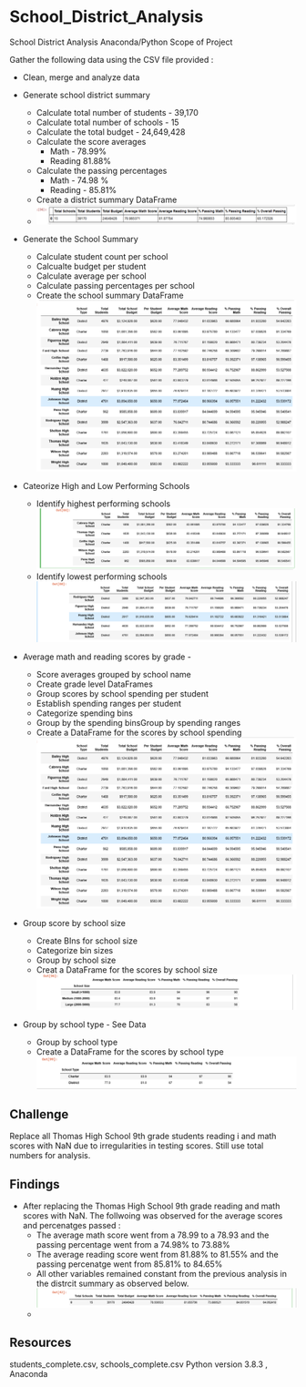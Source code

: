 # School_District_Analysis
School District Analysis Anaconda/Python
Scope of Project 

Gather the following data using the CSV file provided  : 
* Clean, merge and analyze data
* Generate school district summary 
    * Calculate total number of students - 39,170
    * Calculate total number of schools - 15 
    * Calculate the total budget - 24,649,428
    * Calculate the score averages 
        * Math - 78.99%
        * Reading 81.88%
    * Calculate the passing percentages
        * Math - 74.98 %
        * Reading - 85.81%
    * Create a district summary DataFrame
    * ![School District Summary](DistrictSummary.png)
	
 * Generate the School Summary 
    * Calculate student count per school    
    * Calcualte budget per student
    * Calculate average per school   	
    * Calculate passing percentages per school    	 
    * Create the school summary DataFrame
    	![School Summary Data](perschoolDataFrame.png)
    
 * Cateorize High and Low Performing Schools 
     * Identify highest performing schools
     	 ![Top Five](TOPFIVE.png)	
    * Identify lowest performing schools
    	 ![Bottom Five](BOTTOMFIVE.png)   
	
 * Average math and reading scores by grade - 
    * Score averages grouped by school name    
    * Create grade level DataFrames 
    * Group scores by school spending per student
    * Establish spending ranges per student
    * Categorize spending bins
    * Group by the spending binsGroup by spending ranges
    * Create a DataFrame for the scores by school spending
    	![Scores by School Spending](perschoolDataFrame.png)
    	
 * Group score by school size 
   * Create BIns for school size
   * Categorize bin sizes
   * Group by school size
   * Creat a DataFrame for the scores by school size
    	![Scores by School Size](Scoresbyschoolsize.png)
	
 * Group by school type - See Data  
    * Group by school type
    * Create a DataFrame for the scores by school type
    	![Scores by School Type](Scoresbyschooltype.png)
	
 ## Challenge 
 Replace all Thomas High School 9th grade students reading i and math scores with NaN due to irregularities in testing scores. Still use total numbers for analysis. 
 
 ## Findings 
 * After replacing the Thomas High School 9th grade reading and math scores with NaN. The follwoing was observed for the average scores and percenatges passed :
    * The average math score went from a 78.99 to a 78.93 and the passing percentage went from a 74.98% to 73.88%
    * The average reading score went from 81.88% to 81.55% and the passing percenatge went from 85.81% to 84.65%
    * All other variables remained constant from the previous analysis in the distrcit summary as observed below.
    	![District Summary Revised](districtSummaryrevised.png)
    *
 

 
    
    
    
    
    


## Resources
students_complete.csv, schools_complete.csv
Python version 3.8.3 , Anaconda 

